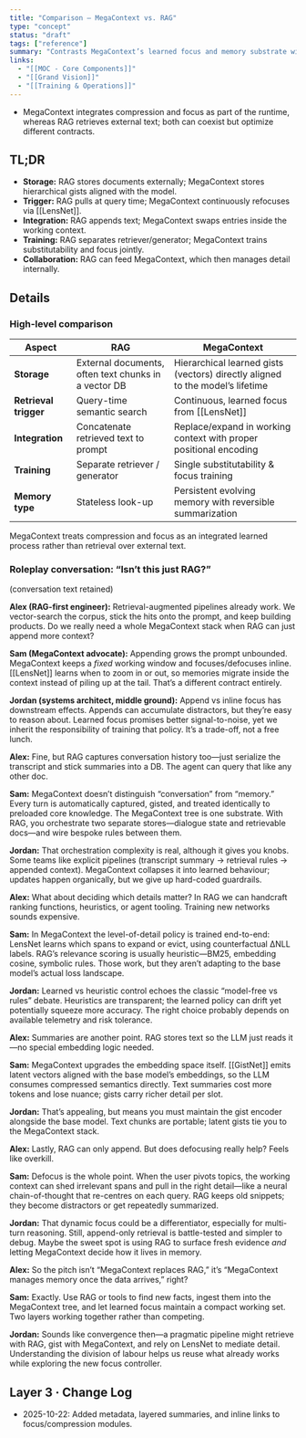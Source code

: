 ```yaml
---
title: "Comparison — MegaContext vs. RAG"
type: "concept"
status: "draft"
tags: ["reference"]
summary: "Contrasts MegaContext’s learned focus and memory substrate with retrieval-augmented generation pipelines."
links:
  - "[[MOC - Core Components]]"
  - "[[Grand Vision]]"
  - "[[Training & Operations]]"
---
```


- MegaContext integrates compression and focus as part of the runtime, whereas RAG retrieves external text; both can coexist but optimize different contracts.

## TL;DR
- **Storage:** RAG stores documents externally; MegaContext stores hierarchical gists aligned with the model.
- **Trigger:** RAG pulls at query time; MegaContext continuously refocuses via [[LensNet]].
- **Integration:** RAG appends text; MegaContext swaps entries inside the working context.
- **Training:** RAG separates retriever/generator; MegaContext trains substitutability and focus jointly.
- **Collaboration:** RAG can feed MegaContext, which then manages detail internally.

## Details

### High-level comparison

| Aspect | RAG | MegaContext |
|---------|-----|-------------|
| **Storage** | External documents, often text chunks in a vector DB | Hierarchical learned gists (vectors) directly aligned to the model’s lifetime |
| **Retrieval trigger** | Query-time semantic search | Continuous, learned focus from [[LensNet]] |
| **Integration** | Concatenate retrieved text to prompt | Replace/expand in working context with proper positional encoding |
| **Training** | Separate retriever / generator | Single substitutability & focus training |
| **Memory type** | Stateless look-up | Persistent evolving memory with reversible summarization |

MegaContext treats compression and focus as an integrated learned process rather than retrieval over external text.

### Roleplay conversation: “Isn’t this just RAG?”

(conversation text retained)

**Alex (RAG-first engineer):** Retrieval-augmented pipelines already work. We vector-search the corpus, stick the hits onto the prompt, and keep building products. Do we really need a whole MegaContext stack when RAG can just append more context?

**Sam (MegaContext advocate):** Appending grows the prompt unbounded. MegaContext keeps a *fixed* working window and focuses/defocuses inline. [[LensNet]] learns when to zoom in or out, so memories migrate inside the context instead of piling up at the tail. That’s a different contract entirely.

**Jordan (systems architect, middle ground):** Append vs inline focus has downstream effects. Appends can accumulate distractors, but they’re easy to reason about. Learned focus promises better signal-to-noise, yet we inherit the responsibility of training that policy. It’s a trade-off, not a free lunch.

**Alex:** Fine, but RAG captures conversation history too—just serialize the transcript and stick summaries into a DB. The agent can query that like any other doc.

**Sam:** MegaContext doesn’t distinguish “conversation” from “memory.” Every turn is automatically captured, gisted, and treated identically to preloaded core knowledge. The MegaContext tree is one substrate. With RAG, you orchestrate two separate stores—dialogue state and retrievable docs—and wire bespoke rules between them.

**Jordan:** That orchestration complexity is real, although it gives you knobs. Some teams like explicit pipelines (transcript summary → retrieval rules → appended context). MegaContext collapses it into learned behaviour; updates happen organically, but we give up hard-coded guardrails.

**Alex:** What about deciding which details matter? In RAG we can handcraft ranking functions, heuristics, or agent tooling. Training new networks sounds expensive.

**Sam:** In MegaContext the level-of-detail policy is trained end-to-end: LensNet learns which spans to expand or evict, using counterfactual ΔNLL labels. RAG’s relevance scoring is usually heuristic—BM25, embedding cosine, symbolic rules. Those work, but they aren’t adapting to the base model’s actual loss landscape.

**Jordan:** Learned vs heuristic control echoes the classic “model-free vs rules” debate. Heuristics are transparent; the learned policy can drift yet potentially squeeze more accuracy. The right choice probably depends on available telemetry and risk tolerance.

**Alex:** Summaries are another point. RAG stores text so the LLM just reads it—no special embedding logic needed.

**Sam:** MegaContext upgrades the embedding space itself. [[GistNet]] emits latent vectors aligned with the base model’s embeddings, so the LLM consumes compressed semantics directly. Text summaries cost more tokens and lose nuance; gists carry richer detail per slot.

**Jordan:** That’s appealing, but means you must maintain the gist encoder alongside the base model. Text chunks are portable; latent gists tie you to the MegaContext stack.

**Alex:** Lastly, RAG can only append. But does defocusing really help? Feels like overkill.

**Sam:** Defocus is the whole point. When the user pivots topics, the working context can shed irrelevant spans and pull in the right detail—like a neural chain-of-thought that re-centres on each query. RAG keeps old snippets; they become distractors or get repeatedly summarized.

**Jordan:** That dynamic focus could be a differentiator, especially for multi-turn reasoning. Still, append-only retrieval is battle-tested and simpler to debug. Maybe the sweet spot is using RAG to surface fresh evidence *and* letting MegaContext decide how it lives in memory.

**Alex:** So the pitch isn’t “MegaContext replaces RAG,” it’s “MegaContext manages memory once the data arrives,” right?

**Sam:** Exactly. Use RAG or tools to find new facts, ingest them into the MegaContext tree, and let learned focus maintain a compact working set. Two layers working together rather than competing.

**Jordan:** Sounds like convergence then—a pragmatic pipeline might retrieve with RAG, gist with MegaContext, and rely on LensNet to mediate detail. Understanding the division of labour helps us reuse what already works while exploring the new focus controller.

## Layer 3 · Change Log
- 2025-10-22: Added metadata, layered summaries, and inline links to focus/compression modules.
